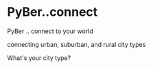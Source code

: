 # PyBer..connect
PyBer .. connect to your world

connecting urban, suburban, and rural city types

What's your city type?
